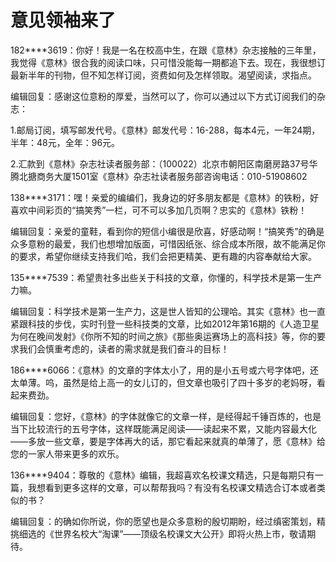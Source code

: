 # 意见领袖来了

182****3619：你好！我是一名在校高中生，在跟《意林》杂志接触的三年里，我觉得《意林》很合我的阅读口味，只可惜没能每一期都追下去。现在，我很想订最新半年的刊物，但不知怎样订阅，资费如何及怎样领取。渴望阅读，求指点。

编辑回复：感谢这位意粉的厚爱，当然可以了，你可以通过以下方式订阅我们的杂志：

1.邮局订阅，填写邮发代号。《意林》邮发代号：16-288，每本4元，一年24期，半年：48元，全年：96元。

2.汇款到《意林》杂志社读者服务部：（100022）北京市朝阳区南磨房路37号华腾北搪商务大厦1501室《意林》杂志社读者服务部咨询电话：010-51908602

138****3171：嘿！亲爱的编编们，我身边的好多朋友都是《意林》的铁粉，好喜欢中间彩页的“搞笑秀”一栏，可不可以多加几页啊？忠实的《意林》铁粉！

编辑回复：亲爱的童鞋，看到你的短信小编很是欣喜，好感动啊！“搞笑秀”的确是众多意粉的最爱，我们也想增加版面，可惜因纸张、综合成本所限，故不能满足你的要求，希望你继续支持我们哈，我们会把更精美、更有趣的内容奉献给大家。

135****7539：希望贵社多出些关于科技的文章，你懂的，科学技术是第一生产力嘛。

编辑回复：科学技术是第一生产力，这是世人皆知的公理哈。其实《意林》也一直紧跟科技的步伐，实时刊登一些科技类的文章，比如2012年第16期的《人造卫星为何在晚间发射》《你所不知的时间之旅》《那些奥运赛场上的高科技》等，你的要求我们会慎重考虑的，读者的需求就是我们奋斗的目标！

186****6066：《意林》的文章的字体太小了，用的是小五号或六号字体吧，还太单薄。呜，虽然是给上高一的女儿订的，但文章也吸引了四十多岁的老妈呀，看起来费劲。

编辑回复：您好，《意林》的字体就像它的文章一样，是经得起千锤百炼的，也是当下比较流行的五号字体，这样既能满足阅读——读起来不累，又能内容最大化——多放一些文章，要是字体再大的话，那它看起来就真的单薄了，愿《意林》给您的一家人带来更多的欢乐。

136****9404：尊敬的《意林》编辑，我超喜欢名校课文精选，只是每期只有一篇，我想看到更多这样的文章，可以帮帮我吗？有没有名校课文精选合订本或者类似的书？

编辑回复：的确如你所说，你的愿望也是众多意粉的殷切期盼，经过缜密策划，精挑细选的《世界名校大“淘课”——顶级名校课文大公开》即将火热上市，敬请期待。